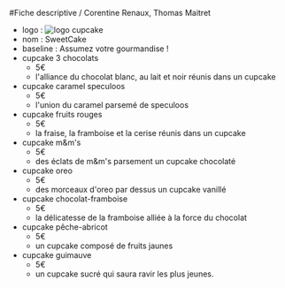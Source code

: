 #Fiche descriptive / Corentine Renaux, Thomas Maitret
- logo :
![logo cupcake](https://rlv.zcache.ca/logo_cupcake_round_label_1_round_sticker-rdc5019657e54446c965cffc50c4c481a_v9waf_8byvr_324.jpg)
- nom : SweetCake
- baseline : Assumez votre gourmandise !
 - cupcake 3 chocolats
   - 5€
    - l'alliance du chocolat blanc, au lait et noir réunis dans un cupcake  
 - cupcake caramel speculoos
   - 5€
    - l'union du caramel parsemé de speculoos
 - cupcake fruits rouges
   - 5€
    - la fraise, la framboise et la cerise réunis dans un cupcake
 - cupcake m&m's
   - 5€
    - des éclats de m&m's parsement un cupcake chocolaté
 - cupcake oreo
   - 5€
    - des morceaux d'oreo par dessus un cupcake vanillé
 - cupcake chocolat-framboise
   - 5€
    - la délicatesse de la framboise alliée à la force du chocolat
 - cupcake pêche-abricot 
   - 5€
    - un cupcake composé de fruits jaunes
 - cupcake guimauve
   - 5€
    - un cupcake sucré qui saura ravir les plus jeunes. 
   
   

